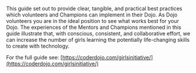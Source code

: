 This guide set out to provide clear, tangible, and practical best practices which volunteers and Champions can implement in their Dojo. As Dojo volunteers you are in the ideal position to see what works best for your Dojo. The experiences of the Mentors and Champions mentioned in this guide illustrate that, with conscious, consistent, and collaborative effort, we can increase the number of girls learning the potentially life-changing skills to create with technology.

For the full guide see: [https://coderdojo.com/girlsinitiative/](https://coderdojo.com/girlsinitiative/) 

